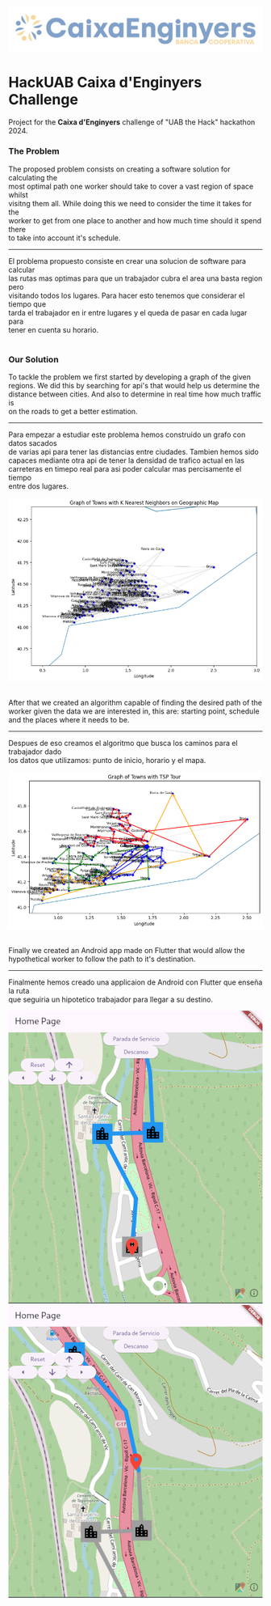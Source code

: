 ![image](https://github.com/Pikurrot/HackUAB-CE-challenge/blob/main/images/Caixa%20Enginyers.png)
# HackUAB Caixa d'Enginyers Challenge

Project for the **Caixa d'Enginyers** challenge of "UAB the Hack" hackathon 2024.

### The Problem
The proposed problem consists on creating a software solution for calculating the<br>
most optimal path one worker should take to cover a vast region of space whilst  <br>
visitng them all. While doing this we need to consider the time it takes for the <br>
worker to get from one place to another and how much time should it spend there  <br>
to take into account it's schedule.

---
El problema propuesto consiste en crear una solucion de software para calcular   <br>
las rutas mas optimas para que un trabajador cubra el area una basta region pero <br>
visitando todos los lugares. Para hacer esto tenemos que considerar el tiempo que<br>
tarda el trabajador en ir entre lugares y el queda de pasar en cada lugar para   <br>
tener en cuenta su horario.
<br>
<br>

### Our Solution
To tackle the problem we first started by developing a graph of the given        <br>
regions. We did this by searching for api's that would help us determine the     <br>
distance between cities. And also to determine in real time how much traffic is  <br>
on the roads to get a better estimation.<br>

---
Para empezar a estudiar este problema hemos construido un grafo con datos sacados<br>
de varias api para tener las distancias entre ciudades. Tambien hemos sido       <br>
capaces mediante otra api de tener la densidad de trafico actual en las          <br>
carreteras en timepo real para asi poder calcular mas percisamente el tiempo     <br>
entre dos lugares.

![image](https://github.com/Pikurrot/HackUAB-CE-challenge/blob/main/images/Graph%20without%20paths.png)
<br>
<br>

After that we created an algorithm capable of finding the desired path of the    <br>
worker given the data we are interested in, this are: starting point, schedule   <br>
and the places where it needs to be.

---
Despues de eso creamos el algoritmo que busca los caminos para el trabajador dado<br> 
los datos que utilizamos: punto de inicio, horario y el mapa. 

![image](https://github.com/Pikurrot/HackUAB-CE-challenge/blob/main/images/Graph%20with%20paths.png)
<br>
<br>

Finally we created an Android app made on Flutter that would allow the           <br>
hypothetical worker to follow the path to it's destination.

---
Finalmente hemos creado una applicaion de Android con Flutter que enseña la ruta<br>
que seguiria un hipotetico trabajador para llegar a su destino.

![image](https://github.com/Pikurrot/HackUAB-CE-challenge/blob/main/images/Map_page.png)
![image](https://github.com/Pikurrot/HackUAB-CE-challenge/blob/main/images/Map_page_2.png)
